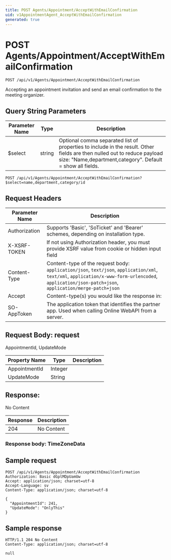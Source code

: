 ```yaml
---
title: POST Agents/Appointment/AcceptWithEmailConfirmation
uid: v1AppointmentAgent_AcceptWithEmailConfirmation
generated: true
---
```


# POST Agents/Appointment/AcceptWithEmailConfirmation

```http
POST /api/v1/Agents/Appointment/AcceptWithEmailConfirmation
```

Accepting an appointment invitation and send an email confirmation to the meeting organizer.







## Query String Parameters

| Parameter Name | Type |  Description |
|----------------|------|--------------|
| $select | string |  Optional comma separated list of properties to include in the result. Other fields are then nulled out to reduce payload size: "Name,department,category". Default = show all fields. |

```http
POST /api/v1/Agents/Appointment/AcceptWithEmailConfirmation?$select=name,department,category/id
```


## Request Headers

| Parameter Name | Description |
|----------------|-------------|
| Authorization  | Supports 'Basic', 'SoTicket' and 'Bearer' schemes, depending on installation type. |
| X-XSRF-TOKEN   | If not using Authorization header, you must provide XSRF value from cookie or hidden input field |
| Content-Type | Content-type of the request body: `application/json`, `text/json`, `application/xml`, `text/xml`, `application/x-www-form-urlencoded`, `application/json-patch+json`, `application/merge-patch+json` |
| Accept         | Content-type(s) you would like the response in:  |
| SO-AppToken | The application token that identifies the partner app. Used when calling Online WebAPI from a server. |

## Request Body: request 

AppointmentId, UpdateMode 

| Property Name | Type |  Description |
|----------------|------|--------------|
| AppointmentId | Integer |  |
| UpdateMode | String |  |

## Response:

No Content

| Response | Description |
|----------------|-------------|
| 204 | No Content |

### Response body: TimeZoneData


## Sample request

```http!
POST /api/v1/Agents/Appointment/AcceptWithEmailConfirmation
Authorization: Basic dGplMDpUamUw
Accept: application/json; charset=utf-8
Accept-Language: sv
Content-Type: application/json; charset=utf-8

{
  "AppointmentId": 241,
  "UpdateMode": "OnlyThis"
}
```

## Sample response

```http_
HTTP/1.1 204 No Content
Content-Type: application/json; charset=utf-8

null
```